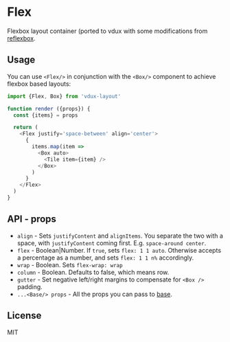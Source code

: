 # Flex

Flexbox layout container (ported to vdux with some modifications from [reflexbox](https://github.com/jxnblk/reflexbox).

## Usage

You can use `<Flex/>` in conjunction with the `<Box/>` component to achieve flexbox based layouts:

```javascript
import {Flex, Box} from 'vdux-layout'

function render ({props}) {
  const {items} = props

  return (
    <Flex justify='space-between' align='center'>
      {
        items.map(item =>
          <Box auto>
            <Tile item={item} />
          </Box>
        )
      }
    </Flex>
  )
}
```

## API - props

  * `align` - Sets `justifyContent` and `alignItems`. You separate the two with a space, with `justifyContent` coming first. E.g. `space-around center`.
  * `flex` - Boolean|Number. If `true`, sets `flex: 1 1 auto`. Otherwise accepts a percentage as a number, and sets `flex: 1 1 n%` accordingly.
  * `wrap` - Boolean. Sets `flex-wrap: wrap`
  * `column` - Boolean. Defaults to false, which means row.
  * `gutter` - Set negative left/right margins to compensate for `<Box />` padding.
  * `...<Base/> props` - All the props you can pass to [base](https://github.com/vdux-components/base).

## License

MIT
